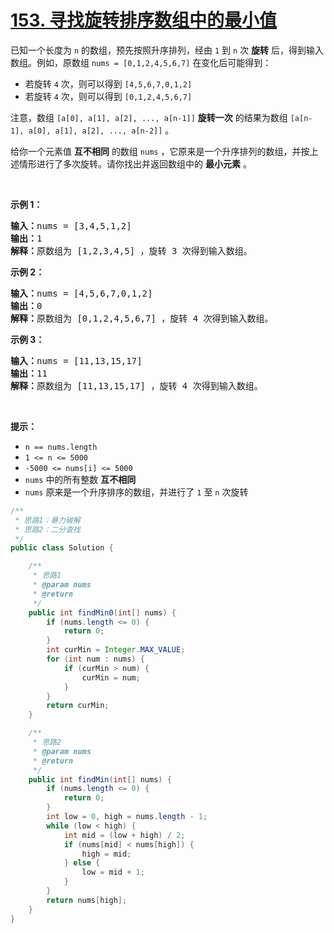 # [153. 寻找旋转排序数组中的最小值](https://leetcode-cn.com/problems/find-minimum-in-rotated-sorted-array/)



<div class="notranslate">已知一个长度为 <code>n</code> 的数组，预先按照升序排列，经由 <code>1</code> 到 <code>n</code> 次 <strong>旋转</strong> 后，得到输入数组。例如，原数组 <code>nums = [0,1,2,4,5,6,7]</code> 在变化后可能得到：
<ul>
	<li>若旋转 <code>4</code> 次，则可以得到 <code>[4,5,6,7,0,1,2]</code></li>
	<li>若旋转 <code>4</code> 次，则可以得到 <code>[0,1,2,4,5,6,7]</code></li>
</ul>

<p>注意，数组 <code>[a[0], a[1], a[2], ..., a[n-1]]</code> <strong>旋转一次</strong> 的结果为数组 <code>[a[n-1], a[0], a[1], a[2], ..., a[n-2]]</code> 。</p>

<p>给你一个元素值 <strong>互不相同</strong> 的数组 <code>nums</code> ，它原来是一个升序排列的数组，并按上述情形进行了多次旋转。请你找出并返回数组中的 <strong>最小元素</strong> 。</p>

<p>&nbsp;</p>

<p><strong>示例 1：</strong></p>

<pre><strong>输入：</strong>nums = [3,4,5,1,2]
<strong>输出：</strong>1
<strong>解释：</strong>原数组为 [1,2,3,4,5] ，旋转 3 次得到输入数组。
</pre>

<p><strong>示例 2：</strong></p>

<pre><strong>输入：</strong>nums = [4,5,6,7,0,1,2]
<strong>输出：</strong>0
<strong>解释：</strong>原数组为 [0,1,2,4,5,6,7] ，旋转 4 次得到输入数组。
</pre>

<p><strong>示例 3：</strong></p>

<pre><strong>输入：</strong>nums = [11,13,15,17]
<strong>输出：</strong>11
<strong>解释：</strong>原数组为 [11,13,15,17] ，旋转 4 次得到输入数组。
</pre>

<p>&nbsp;</p>

<p><strong>提示：</strong></p>

<ul>
	<li><code>n == nums.length</code></li>
	<li><code>1 &lt;= n &lt;= 5000</code></li>
	<li><code>-5000 &lt;= nums[i] &lt;= 5000</code></li>
	<li><code>nums</code> 中的所有整数 <strong>互不相同</strong></li>
	<li><code>nums</code> 原来是一个升序排序的数组，并进行了 <code>1</code> 至 <code>n</code> 次旋转</li>
</ul>


```java
/**
 * 思路1：暴力破解
 * 思路2：二分查找
 */
public class Solution {

    /**
     * 思路1
     * @param nums
     * @return
     */
    public int findMin0(int[] nums) {
        if (nums.length <= 0) {
            return 0;
        }
        int curMin = Integer.MAX_VALUE;
        for (int num : nums) {
            if (curMin > num) {
                curMin = num;
            }
        }
        return curMin;
    }

    /**
     * 思路2
     * @param nums
     * @return
     */
    public int findMin(int[] nums) {
        if (nums.length <= 0) {
            return 0;
        }
        int low = 0, high = nums.length - 1;
        while (low < high) {
            int mid = (low + high) / 2;
            if (nums[mid] < nums[high]) {
                high = mid;
            } else {
                low = mid + 1;
            }
        }
        return nums[high];
    }
}
```